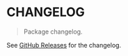 # CHANGELOG

> Package changelog.

See [GitHub Releases](https://github.com/stdlib-js/slice-multi/releases) for the changelog.